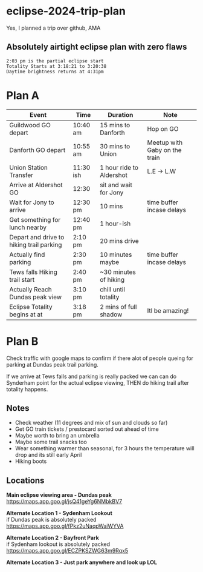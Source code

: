 # eclipse-2024-trip-plan
Yes, I planned a trip over github, AMA


## Absolutely airtight eclipse plan with zero flaws

`2:03 pm is the partial eclipse start `<br>
`Totality Starts at 3:18:21 to 3:20:38`<br> 
`Daytime brightness returns at 4:31pm`<br>

# Plan A

| Event                                     | Time         | Duration                 |  Note                         |
|-------------------------------------------|--------------|--------------------------|-------------------------------|
| Guildwood GO depart                       | 10:40 am     | 15 mins to Danforth      | Hop on GO                     |
| Danforth GO depart                        | 10:55 am     | 30 mins to Union         | Meetup with Gaby on the train |
| Union Station Transfer                    | 11:30 ish    | 1 hour ride to Aldershot | L.E -> L.W                    |
| Arrive at Aldershot GO                    | 12:30        | sit and wait for Jony    |                               |
| Wait for Jony to arrive                   | 12:30 pm     | 10 mins                  | time buffer incase delays     |
| Get something for lunch nearby            | 12:40 pm     | 1 hour-ish               |                               |
| Depart and drive to hiking trail parking  | 2:10 pm      | 20 mins drive            |                               |
| Actually find parking                     | 2:30 pm      | 10 minutes maybe         | time buffer incase delays     |
| Tews falls Hiking trail start             | 2:40 pm      | ~30 minutes of hiking    |                               |
| Actually Reach Dundas peak view           | 3:10 pm      | chill until totality     |                               |
| Eclipse Totality begins at at             | 3:18 pm      | 2 mins of full shadow    | Itl be amazing!               |



# Plan B

Check traffic with google maps to confirm if there alot of people queing for parking at Dundas peak trail parking.

If we arrive at Tews falls and parking is really packed we can can do Synderham point for the actual eclipse viewing, THEN do hiking trail after totality happens.
<br>

## Notes

- Check weather  (11 degrees and mix of sun and clouds so far)
- Get GO train tickets / prestocard sorted out ahead of time
- Maybe worth to bring an umbrella
- Maybe some trail snacks too
- Wear something warmer than seasonal, for 3 hours the temperature will drop and its still early April
- Hiking boots
<!-- - Remind Gaby that she said Aldershart LOL -->

## Locations

<b>Main eclipse viewing area - Dundas peak</b><br>
https://maps.app.goo.gl/jsQ41geYg6NMbkBV7 <br>


<b>Alternate Location 1 -  Sydenham Lookout</b><br>
if Dundas peak is absolutely packed<br>
https://maps.app.goo.gl/fPkz2uNaqpWaiWYVA<br>


<b>Alternate Location 2 - Bayfront Park</b> <br>
if Sydenham lookout is absolutely packed <br>
https://maps.app.goo.gl/ECZPKSZWG63m9Rqx5


<b>Alternate Location 3 - Just park anywhere and look up LOL</b> <br>